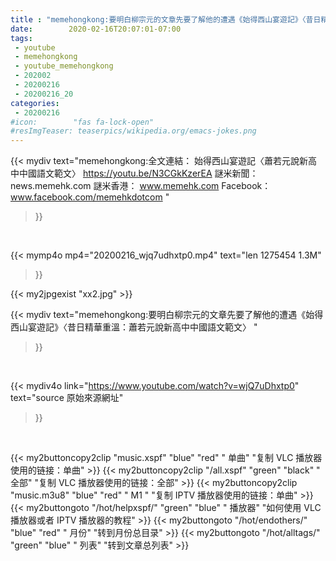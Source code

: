 ```yaml
---
title : "memehongkong:要明白柳宗元的文章先要了解他的遭遇《始得西山宴遊記》〈昔日精華重溫：蕭若元說新高中中國語文範文〉 "
date:        2020-02-16T20:07:01-07:00
tags:
 - youtube
 - memehongkong
 - youtube_memehongkong
 - 202002
 - 20200216
 - 20200216_20
categories:
 - 20200216
#icon:        "fas fa-lock-open"
#resImgTeaser: teaserpics/wikipedia.org/emacs-jokes.png
---
```


{{< mydiv text="memehongkong:全文連結： 始得西山宴遊記〈蕭若元說新高中中國語文範文〉 https://youtu.be/N3CGkKzerEA  謎米新聞：news.memehk.com 謎米香港： www.memehk.com Facebook：www.facebook.com/memehkdotcom "
>}}
<br>


{{< mymp4o mp4="20200216_wjq7udhxtp0.mp4"
text="len 1275454    1.3M"
>}}

{{< my2jpgexist "xx2.jpg" >}}<br>



{{< mydiv text="memehongkong:要明白柳宗元的文章先要了解他的遭遇《始得西山宴遊記》〈昔日精華重溫：蕭若元說新高中中國語文範文〉 "
>}}
<br>

{{< mydiv4o link="https://www.youtube.com/watch?v=wjQ7uDhxtp0"
text="source 原始來源網址"
>}}


<br>



{{< my2buttoncopy2clip "music.xspf"        "blue"   "red"    " 单曲"  "复制 VLC 播放器使用的链接：单曲" >}} {{< my2buttoncopy2clip "/all.xspf"         "green"  "black"  " 全部"  "复制 VLC 播放器使用的链接：全部" >}} {{< my2buttoncopy2clip "music.m3u8"        "blue"   "red"    " M1 "    "复制 IPTV 播放器使用的链接：单曲" >}} {{< my2buttongoto      "/hot/helpxspf/"    "green"  "blue"   " 播放器" "如何使用 VLC 播放器或者 IPTV 播放器的教程" >}} {{< my2buttongoto      "/hot/endothers/"   "blue"   "red"    " 月份"   "转到月份总目录" >}} {{< my2buttongoto      "/hot/alltags/"     "green"  "blue"   " 列表"   "转到文章总列表" >}} 
